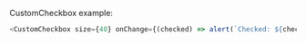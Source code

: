 CustomCheckbox example:

```js
<CustomCheckbox size={40} onChange={(checked) => alert(`Checked: ${checked}`)} />
```